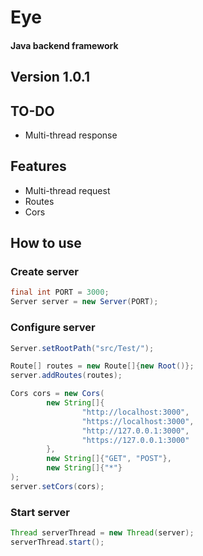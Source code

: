 # Eye

#### Java backend framework

## Version 1.0.1

## TO-DO

- Multi-thread response

## Features

- Multi-thread request
- Routes
- Cors

## How to use

### Create server

```java
final int PORT = 3000;
Server server = new Server(PORT);
```

### Configure server

```java
Server.setRootPath("src/Test/");

Route[] routes = new Route[]{new Root()};
server.addRoutes(routes);

Cors cors = new Cors(
		new String[]{
				"http://localhost:3000",
				"https://localhost:3000",
				"http://127.0.0.1:3000",
				"https://127.0.0.1:3000"
		},
		new String[]{"GET", "POST"},
		new String[]{"*"}
);
server.setCors(cors);
```

### Start server

```java
Thread serverThread = new Thread(server);
serverThread.start();
```
